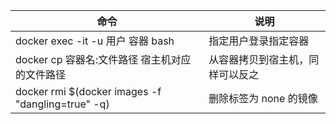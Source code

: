 | 命令                                              | 说明                             |
| ------------------------------------------------- | -------------------------------- |
| docker exec -it -u 用户 容器 bash                 | 指定用户登录指定容器             |
| docker cp 容器名:文件路径  宿主机对应的文件路径   | 从容器拷贝到宿主机，同样可以反之 |
| docker rmi $(docker images -f "dangling=true" -q) | 删除标签为 none 的镜像           |




